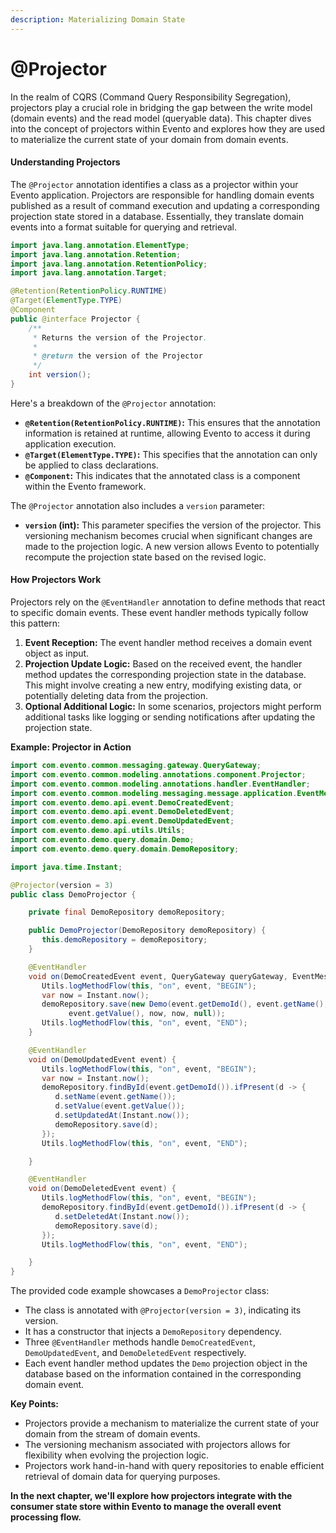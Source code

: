 ```yaml
---
description: Materializing Domain State
---
```


# @Projector

In the realm of CQRS (Command Query Responsibility Segregation), projectors play a crucial role in bridging the gap between the write model (domain events) and the read model (queryable data). This chapter dives into the concept of projectors within Evento and explores how they are used to materialize the current state of your domain from domain events.

#### Understanding Projectors

The `@Projector` annotation identifies a class as a projector within your Evento application. Projectors are responsible for handling domain events published as a result of command execution and updating a corresponding projection state stored in a database. Essentially, they translate domain events into a format suitable for querying and retrieval.

```java
import java.lang.annotation.ElementType;
import java.lang.annotation.Retention;
import java.lang.annotation.RetentionPolicy;
import java.lang.annotation.Target;

@Retention(RetentionPolicy.RUNTIME)
@Target(ElementType.TYPE)
@Component
public @interface Projector {
    /**
     * Returns the version of the Projector.
     *
     * @return the version of the Projector
     */
    int version();
}
```

Here's a breakdown of the `@Projector` annotation:

* **`@Retention(RetentionPolicy.RUNTIME)`:** This ensures that the annotation information is retained at runtime, allowing Evento to access it during application execution.
* **`@Target(ElementType.TYPE)`:** This specifies that the annotation can only be applied to class declarations.
* **`@Component`:** This indicates that the annotated class is a component within the Evento framework.

The `@Projector` annotation also includes a `version` parameter:

* **`version` (int):** This parameter specifies the version of the projector. This versioning mechanism becomes crucial when significant changes are made to the projection logic. A new version allows Evento to potentially recompute the projection state based on the revised logic.

#### How Projectors Work

Projectors rely on the `@EventHandler` annotation to define methods that react to specific domain events. These event handler methods typically follow this pattern:

1. **Event Reception:** The event handler method receives a domain event object as input.
2. **Projection Update Logic:** Based on the received event, the handler method updates the corresponding projection state in the database. This might involve creating a new entry, modifying existing data, or potentially deleting data from the projection.
3. **Optional Additional Logic:** In some scenarios, projectors might perform additional tasks like logging or sending notifications after updating the projection state.

**Example: Projector in Action**

```java
import com.evento.common.messaging.gateway.QueryGateway;
import com.evento.common.modeling.annotations.component.Projector;
import com.evento.common.modeling.annotations.handler.EventHandler;
import com.evento.common.modeling.messaging.message.application.EventMessage;
import com.evento.demo.api.event.DemoCreatedEvent;
import com.evento.demo.api.event.DemoDeletedEvent;
import com.evento.demo.api.event.DemoUpdatedEvent;
import com.evento.demo.api.utils.Utils;
import com.evento.demo.query.domain.Demo;
import com.evento.demo.query.domain.DemoRepository;

import java.time.Instant;

@Projector(version = 3)
public class DemoProjector {

    private final DemoRepository demoRepository;

    public DemoProjector(DemoRepository demoRepository) {
       this.demoRepository = demoRepository;
    }

    @EventHandler
    void on(DemoCreatedEvent event, QueryGateway queryGateway, EventMessage<?> eventMessage) {
       Utils.logMethodFlow(this, "on", event, "BEGIN");
       var now = Instant.now();
       demoRepository.save(new Demo(event.getDemoId(), event.getName(),
             event.getValue(), now, now, null));
       Utils.logMethodFlow(this, "on", event, "END");
    }

    @EventHandler
    void on(DemoUpdatedEvent event) {
       Utils.logMethodFlow(this, "on", event, "BEGIN");
       var now = Instant.now();
       demoRepository.findById(event.getDemoId()).ifPresent(d -> {
          d.setName(event.getName());
          d.setValue(event.getValue());
          d.setUpdatedAt(Instant.now());
          demoRepository.save(d);
       });
       Utils.logMethodFlow(this, "on", event, "END");

    }

    @EventHandler
    void on(DemoDeletedEvent event) {
       Utils.logMethodFlow(this, "on", event, "BEGIN");
       demoRepository.findById(event.getDemoId()).ifPresent(d -> {
          d.setDeletedAt(Instant.now());
          demoRepository.save(d);
       });
       Utils.logMethodFlow(this, "on", event, "END");

    }
}
```

The provided code example showcases a `DemoProjector` class:

* The class is annotated with `@Projector(version = 3)`, indicating its version.
* It has a constructor that injects a `DemoRepository` dependency.
* Three `@EventHandler` methods handle `DemoCreatedEvent`, `DemoUpdatedEvent`, and `DemoDeletedEvent` respectively.
* Each event handler method updates the `Demo` projection object in the database based on the information contained in the corresponding domain event.

**Key Points:**

* Projectors provide a mechanism to materialize the current state of your domain from the stream of domain events.
* The versioning mechanism associated with projectors allows for flexibility when evolving the projection logic.
* Projectors work hand-in-hand with query repositories to enable efficient retrieval of domain data for querying purposes.

**In the next chapter, we'll explore how projectors integrate with the consumer state store within Evento to manage the overall event processing flow.**
